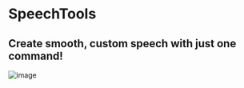 # SpeechTools

## Create smooth, custom speech with just one command!

![image](https://github.com/user-attachments/assets/a1caec19-7843-4847-bed2-e03949b64bff.gif)
